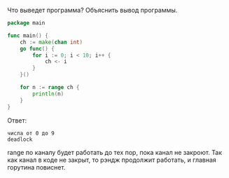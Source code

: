 Что выведет программа? Объяснить вывод программы.

```go
package main

func main() {
	ch := make(chan int)
	go func() {
		for i := 0; i < 10; i++ {
			ch <- i
		}
	}()

	for n := range ch {
		println(n)
	}
}
```

Ответ:
```
числа от 0 до 9
deadlock
```
range по каналу будет работать до тех пор, пока канал не закроют. Так как канал в коде не закрыт, то рэндж продолжит работать, и главная горутина повиснет.